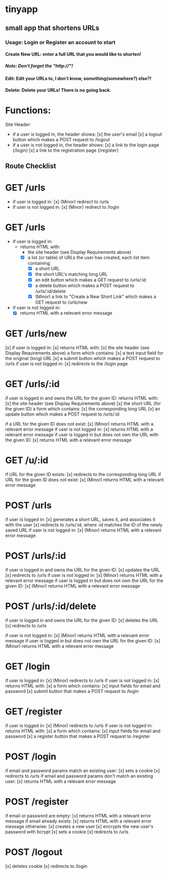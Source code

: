 # tinyapp
## small app that shortens URLs 
### Usage: Login or Register an account to start
#### Create New URL: enter a full URL that you would like to shorten!
##### Note: Don't forget the "http://"! 
#### Edit: Edit your URLs to, I don't know, something(somewhere?) else?! 
#### Delete: Delete your URLs! There is no going back. 

# Functions: 

Site Header:
* if a user is logged in, the header shows:
  [x] the user's email
  [x] a logout button which makes a POST request to /logout
* if a user is not logged in, the header shows:
  [x] a link to the login page (/login)
  [x] a link to the registration page (/register)

## Route Checklist

# GET /urls 

* if user is logged in:
    [x] (Minor) redirect to /urls
* if user is not logged in:
    [x] (Minor) redirect to /login

# GET /urls

* if user is logged in:
  * returns HTML with:
    * the site header (see Display Requirements above)
    * [x] a list (or table) of URLs the user has created, each list item containing:
      * [x] a short URL
      * [x] the short URL's matching long URL
      * [x] an edit button which makes a GET request to /urls/:id
      * [x] a delete button which makes a POST request to /urls/:id/delete
      * [x] (Minor) a link to "Create a New Short Link" which makes a GET request to /urls/new
* if user is not logged in:
  * [x] returns HTML with a relevant error message

# GET /urls/new

[x] if user is logged in:
[x] returns HTML with:
[x] the site header (see Display Requirements above)
a form which contains:
[x] a text input field for the original (long) URL
[x] a submit button which makes a POST request to /urls
if user is not logged in:
[x] redirects to the /login page

# GET /urls/:id

if user is logged in and owns the URL for the given ID:
returns HTML with:
[x] the site header (see Display Requirements above)
[x] the short URL (for the given ID)
a form which contains:
[x] the corresponding long URL
[x] an update button which makes a POST request to /urls/:id

if a URL for the given ID does not exist:
[x] (Minor) returns HTML with a relevant error message
if user is not logged in:
[x] returns HTML with a relevant error message
if user is logged in but does not own the URL with the given ID:
[x] returns HTML with a relevant error message

# GET /u/:id

if URL for the given ID exists:
[x] redirects to the corresponding long URL
if URL for the given ID does not exist:
[x] (Minor) returns HTML with a relevant error message

# POST /urls

if user is logged in:
[x] generates a short URL, saves it, and associates it with the user
[x] redirects to /urls/:id, where :id matches the ID of the newly saved URL
if user is not logged in:
[x] (Minor) returns HTML with a relevant error message

# POST /urls/:id

if user is logged in and owns the URL for the given ID:
[x] updates the URL
[x] redirects to /urls
if user is not logged in:
[x] (Minor) returns HTML with a relevant error message
if user is logged in but does not own the URL for the given ID:
[x] (Minor) returns HTML with a relevant error message

# POST /urls/:id/delete

if user is logged in and owns the URL for the given ID:
[x] deletes the URL
[x] redirects to /urls

if user is not logged in:
[x] (Minor) returns HTML with a relevant error message
if user is logged in but does not own the URL for the given ID:
[x] (Minor) returns HTML with a relevant error message

# GET /login

if user is logged in:
[x] (Minor) redirects to /urls
if user is not logged in:
[x] returns HTML with:
[x] a form which contains:
[x] input fields for email and password
[x] submit button that makes a POST request to /login

# GET /register

if user is logged in:
[x] (Minor) redirects to /urls
if user is not logged in:
returns HTML with:
[x]  a form which contains:
[x]  input fields for email and password
[x]  a register button that makes a POST request to /register

# POST /login

if email and password params match an existing user:
[x] sets a cookie
[x] redirects to /urls
if email and password params don't match an existing user:
[x] returns HTML with a relevant error message

# POST /register

if email or password are empty:
[x] returns HTML with a relevant error message
if email already exists:
[x] returns HTML with a relevant error message
otherwise:
[x] creates a new user
[x] encrypts the new user's password with bcrypt
[x] sets a cookie
[x] redirects to /urls

# POST /logout

[x] deletes cookie
[x] redirects to /login